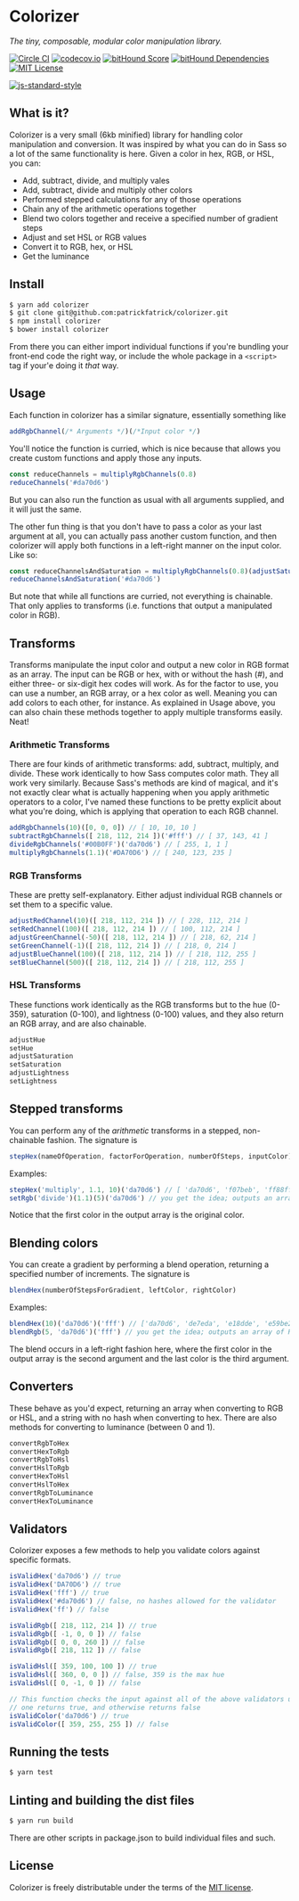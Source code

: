 # Colorizer

_The tiny, composable, modular color manipulation library._

[![Circle CI](https://circleci.com/gh/patrickfatrick/colorizer.svg?style=shield)](https://circleci.com/gh/patrickfatrick/colorizer)
[![codecov.io](https://codecov.io/github/patrickfatrick/colorizer/coverage.svg?branch=master)](https://codecov.io/github/patrickfatrick/colorizer?branch=master)
[![bitHound Score](https://www.bithound.io/github/patrickfatrick/colorizer/badges/score.svg)](https://www.bithound.io/github/patrickfatrick/colorizer)
[![bitHound Dependencies](https://www.bithound.io/github/patrickfatrick/colorizer/badges/dependencies.svg)](https://www.bithound.io/github/patrickfatrick/colorizer/master/dependencies/npm)
[![MIT License][license-image]][license-url]

[![js-standard-style](https://cdn.rawgit.com/feross/standard/master/badge.svg)](https://github.com/feross/standard)

## What is it?

Colorizer is a very small (6kb minified) library for handling color manipulation and conversion. It was inspired by what you can do in Sass so a lot of the same functionality is here. Given a color in hex, RGB, or HSL, you can:

- Add, subtract, divide, and multiply vales
- Add, subtract, divide and multiply other colors
- Performed stepped calculations for any of those operations
- Chain any of the arithmetic operations together
- Blend two colors together and receive a specified number of gradient steps
- Adjust and set HSL or RGB values
- Convert it to RGB, hex, or HSL
- Get the luminance

## Install

```bash
$ yarn add colorizer
$ git clone git@github.com:patrickfatrick/colorizer.git
$ npm install colorizer
$ bower install colorizer
```

From there you can either import individual functions if you're bundling your front-end code the right way, or include the whole package in a `<script>` tag if your'e doing it _that_ way.

## Usage

Each function in colorizer has a similar signature, essentially something like

```javascript
addRgbChannel(/* Arguments */)(/*Input color */)
```

You'll notice the function is curried, which is nice because that allows you create custom functions and apply those any inputs.

```javascript
const reduceChannels = multiplyRgbChannels(0.8)
reduceChannels('#da70d6')
```

But you can also run the function as usual with all arguments supplied, and it will just the same.

The other fun thing is that you don't have to pass a color as your last argument at all, you can actually pass another custom function, and then colorizer will apply both functions in a left-right manner on the input color. Like so:

```javascript
const reduceChannelsAndSaturation = multiplyRgbChannels(0.8)(adjustSaturation(-10))
reduceChannelsAndSaturation('#da70d6')
```

But note that while all functions are curried, not everything is chainable. That only applies to transforms (i.e. functions that output a manipulated color in RGB).

## Transforms

Transforms manipulate the input color and output a new color in RGB format as an array. The input can be RGB or hex, with or without the hash (#), and either three- or six-digit hex codes will work. As for the factor to use, you can use a number, an RGB array, or a hex color as well. Meaning you can add colors to each other, for instance. As explained in Usage above, you can also chain these methods together to apply multiple transforms easily. Neat!

### Arithmetic Transforms

There are four kinds of arithmetic transforms: add, subtract, multiply, and divide. These work identically to how Sass computes color math. They all work very similarly. Because Sass's methods are kind of magical, and it's not exactly clear what is actually happening when you apply arithmetic operators to a color, I've named these functions to be pretty explicit about what you're doing, which is applying that operation to each RGB channel.

```javascript
addRgbChannels(10)([0, 0, 0]) // [ 10, 10, 10 ]
subtractRgbChannels([ 218, 112, 214 ])('#fff') // [ 37, 143, 41 ]
divideRgbChannels('#00B0FF')('da70d6') // [ 255, 1, 1 ]
multiplyRgbChannels(1.1)('#DA70D6') // [ 240, 123, 235 ]
```

### RGB Transforms

These are pretty self-explanatory. Either adjust individual RGB channels or set them to a specific value.

```javascript
adjustRedChannel(10)([ 218, 112, 214 ]) // [ 228, 112, 214 ]
setRedChannel(100)([ 218, 112, 214 ]) // [ 100, 112, 214 ]
adjustGreenChannel(-50)([ 218, 112, 214 ]) // [ 218, 62, 214 ]
setGreenChannel(-1)([ 218, 112, 214 ]) // [ 218, 0, 214 ]
adjustBlueChannel(100)([ 218, 112, 214 ]) // [ 218, 112, 255 ]
setBlueChannel(500)([ 218, 112, 214 ]) // [ 218, 112, 255 ]
```

### HSL Transforms

These functions work identically as the RGB transforms but to the hue (0-359), saturation (0-100), and lightness (0-100) values, and they also return an RGB array, and are also chainable.

```javascript
adjustHue
setHue
adjustSaturation
setSaturation
adjustLightness
setLightness
```

## Stepped transforms

You can perform any of the *arithmetic* transforms in a stepped, non-chainable fashion. The signature is

```javascript
stepHex(nameOfOperation, factorForOperation, numberOfSteps, inputColor)
```

Examples:

```javascript
stepHex('multiply', 1.1, 10)('da70d6') // [ 'da70d6', 'f07beb', 'ff88ff', 'ff95ff', 'ffa4ff', 'ffb4ff', 'ffc6ff', 'ffdaff', 'fff0ff', 'ffffff', 'ffffff' ]
setRgb('divide')(1.1)(5)('da70d6') // you get the idea; outputs an array of RGB arrays
```

Notice that the first color in the output array is the original color.

## Blending colors

You can create a gradient by performing a blend operation, returning a specified number of increments. The signature is

```javascript
blendHex(numberOfStepsForGradient, leftColor, rightColor)
```

Examples:

```javascript
blendHex(10)('da70d6')('fff') // ['da70d6', 'de7eda', 'e18dde', 'e59be2', 'e9a9e6', 'ecb8ea', 'f0c6ef', 'f4d4f3', 'f8e2f7', 'fbf1fb', 'ffffff']
blendRgb(5, 'da70d6')('fff') // you get the idea; outputs an array of RGB arrays
```

The blend occurs in a left-right fashion here, where the first color in the output array is the second argument and the last color is the third argument.

## Converters

These behave as you'd expect, returning an array when converting to RGB or HSL, and a string with no hash when converting to hex. There are also methods for converting to luminance (between 0 and 1).

```javascript
convertRgbToHex
convertHexToRgb
convertRgbToHsl
convertHslToRgb
convertHexToHsl
convertHslToHex
convertRgbToLuminance
convertHexToLuminance
```

## Validators

Colorizer exposes a few methods to help you validate colors against specific formats.

```javascript
isValidHex('da70d6') // true
isValidHex('DA70D6') // true
isValidHex('fff') // true
isValidHex('#da70d6') // false, no hashes allowed for the validator
isValidHex('ff') // false

isValidRgb([ 218, 112, 214 ]) // true
isValidRgb([ -1, 0, 0 ]) // false
isValidRgb([ 0, 0, 260 ]) // false
isValidRgb([ 218, 112 ]) // false

isValidHsl([ 359, 100, 100 ]) // true
isValidHsl([ 360, 0, 0 ]) // false, 359 is the max hue
isValidHsl([ 0, -1, 0 ]) // false

// This function checks the input against all of the above validators until
// one returns true, and otherwise returns false
isValidColor('da70d6') // true
isValidColor([ 359, 255, 255 ]) // false
```

## Running the tests

```bash
$ yarn test
```

## Linting and building the dist files

```bash
$ yarn run build
```

There are other scripts in package.json to build individual files and such.

## License

Colorizer is freely distributable under the terms of the [MIT license](./LICENSE).

[license-image]: http://img.shields.io/badge/license-MIT-blue.svg?style=flat
[license-url]: LICENSE
